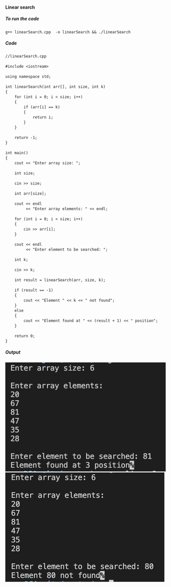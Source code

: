 #### Linear search

##### To run the code

`g++ linearSearch.cpp  -o linearSearch && ./linearSearch`

##### Code

```
//linearSearch.cpp

#include <iostream>

using namespace std;

int linearSearch(int arr[], int size, int k)
{
    for (int i = 0; i < size; i++)
    {
        if (arr[i] == k)
        {
            return i;
        }
    }

    return -1;
}

int main()
{
    cout << "Enter array size: ";

    int size;

    cin >> size;

    int arr[size];

    cout << endl
         << "Enter array elements: " << endl;

    for (int i = 0; i < size; i++)
    {
        cin >> arr[i];
    }

    cout << endl
         << "Enter element to be searched: ";

    int k;

    cin >> k;

    int result = linearSearch(arr, size, k);

    if (result == -1)
    {
        cout << "Element " << k << " not found";
    }
    else
    {
        cout << "Element found at " << (result + 1) << " position";
    }

    return 0;
}
```

##### Output

![01 output](./01.JPG)
![02 output](./02.JPG)
